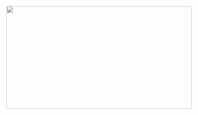 <p align="center">
<img src="https://i.pinimg.com/originals/a6/d8/f6/a6d8f62f4ab61123d4fb4e732c0ac74a.gif" width="500" height="278"/>
</p>
